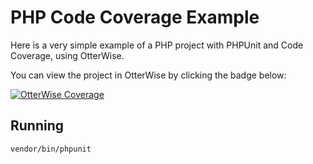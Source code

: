 # PHP Code Coverage Example

Here is a very simple example of a PHP project with PHPUnit and Code Coverage, using OtterWise.

You can view the project in OtterWise by clicking the badge below:

[![OtterWise Coverage](https://img.shields.io/endpoint?url=https://otterwise.app/badge/github/getotterwise/php-example/0d221f6b-3525-4ae8-84a9-7363b02a0b65)](https://otterwise.app/github/getotterwise/php-example)

## Running

```bash
vendor/bin/phpunit
```